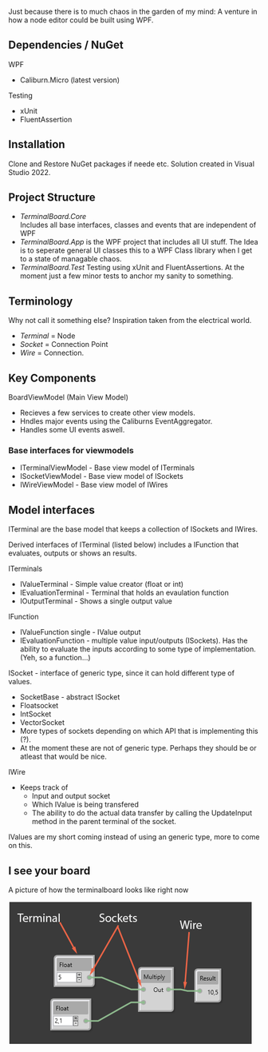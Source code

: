 Just because there is to much chaos in the garden of my mind: 
A venture in how a node editor could be built using WPF.  
## Dependencies / NuGet

WPF
- Caliburn.Micro (latest version)

Testing
- xUnit
- FluentAssertion

## Installation 
Clone and Restore NuGet packages if neede etc. Solution created in Visual Studio 2022.
## Project Structure

* *TerminalBoard.Core*  
	 Includes all base interfaces, classes and events that are independent of WPF
* *TerminalBoard.App* 
	 is the WPF project that includes all UI stuff. The Idea is to seperate general UI classes this to a WPF Class library when I get to a state of managable chaos.
* *TerminalBoard.Test* 
		Testing using xUnit and FluentAssertions. At the moment just a few minor tests to anchor my sanity to something.
## Terminology
Why not call it something else? Inspiration taken from the electrical world.

- *Terminal*  = Node
- *Socket* = Connection Point
- *Wire* = Connection.

## Key Components

BoardViewModel (Main View Model)
- Recieves a few services to create other view models.
- Hndles major events using the Caliburns EventAggregator. 
- Handles some UI events aswell.

### Base interfaces for viewmodels


- ITerminalViewModel -  Base view model of ITerminals
- ISocketViewModel  -  Base view model of ISockets
- IWireViewModel -  Base view model of IWires

## Model interfaces

ITerminal are the base model that keeps a collection of ISockets and IWires. 

Derived interfaces of ITerminal (listed below) includes a IFunction that evaluates, outputs or shows an results.  

ITerminals 
- IValueTerminal - Simple value creator (float or int)
- IEvaluationTerminal - Terminal that holds an evaulation function
- IOutputTerminal - Shows a single output value

IFunction
- IValueFunction single - IValue output
- IEvaluationFunction - multiple value input/outputs (ISockets). Has the ability to evaluate the inputs according to some type of implementation. (Yeh, so a function...)

ISocket - interface of generic type, since it can hold different type of values.
- SocketBase - abstract ISocket 
- Floatsocket 
- IntSocket
- VectorSocket
-  More types of sockets depending on which API that is implementing this (?). 
- At the moment these are not of generic type. Perhaps they should be or atleast that would be nice.

IWire 
-  Keeps track of
	- Input and output socket
	- Which IValue is being transfered
	- The ability to do the actual data transfer by calling the UpdateInput method in the parent terminal of the socket.

IValues are my short coming instead of using an generic type, more to come on this.

## I see your board
A picture of how the terminalboard looks like right now

![Simple Terminal Board](Pics/BaseUITerminalBoard.PNG?raw=true)
